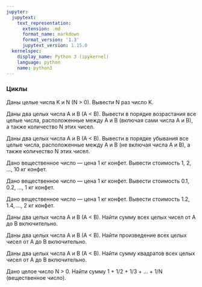 ```yaml
---
jupyter:
  jupytext:
    text_representation:
      extension: .md
      format_name: markdown
      format_version: '1.3'
      jupytext_version: 1.15.0
  kernelspec:
    display_name: Python 3 (ipykernel)
    language: python
    name: python3
---
```


### Циклы


Даны целые числа K и N (N > 0).
Вывести N раз число K.


Даны два целых числа A и B (A < B).
Вывести в порядке возрастания все целые числа, расположенные между A и B
(включая сами числа A и B), а также количество N этих чисел.


Даны два целых числа A и B (A < B).
Вывести в порядке убывания все целые числа, расположенные между A и B
(не включая числа A и B), а также количество N этих чисел.


Дано вещественное число — цена 1 кг конфет.
Вывести стоимость 1, 2, ..., 10 кг конфет.


Дано вещественное число — цена 1 кг конфет.
Вывести стоимость 0.1, 0.2, ..., 1 кг конфет.


Дано вещественное число — цена 1 кг конфет.
Вывести стоимость 1.2, 1.4, ..., 2 кг конфет.


Даны два целых числа A и B (A < B).
Найти сумму всех целых чисел от A до B включительно.


Даны два целых числа A и B (A < B).
Найти произведение всех целых чисел от A до B включительно.


Даны два целых числа A и B (A < B).
Найти сумму квадратов всех целых чисел от A до B включительно.


Дано целое число N > 0.
Найти сумму 1 + 1/2 + 1/3 + ... + 1/N (вещественное число).
